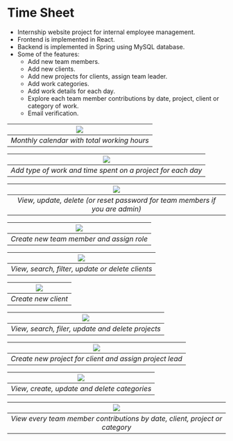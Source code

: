 # Time Sheet

* Internship website project for internal employee management.
* Frontend is implemented in React.
* Backend is implemented in Spring using MySQL database.
* Some of the features:
  * Add new team members.
  * Add new clients.
  * Add new projects for clients, assign team leader.
  * Add work categories.
  * Add work details for each day.
  * Explore each team member contributions by date, project, client or category of work.
  * Email verification.
    
| ![](https://github.com/alen1010/time-sheet-react/blob/master/project/images/timesheetmonth.png?raw=true) | 
|:--:| 
| *Monthly calendar with total working hours* |

| ![](https://github.com/alen1010/time-sheet-react/blob/master/project/images/timesheetday.png) | 
|:--:| 
| *Add type of work and time spent on a project for each day* |

| ![](https://github.com/alen1010/time-sheet-react/blob/master/project/images/teammembersexpanded.png) | 
|:--:| 
| *View, update, delete (or reset password for team members if you are admin)* |

| ![](https://github.com/alen1010/time-sheet-react/blob/master/project/images/teammembercreatenew.png) | 
|:--:| 
| *Create new team member and assign role* |

| ![](https://github.com/alen1010/time-sheet-react/blob/master/project/images/clieantsexpanded.png) | 
|:--:| 
| *View, search, filter, update or delete clients* |

| ![](https://github.com/alen1010/time-sheet-react/blob/master/project/images/clientscreatenew.png) | 
|:--:| 
| *Create new client* |

| ![](https://github.com/alen1010/time-sheet-react/blob/master/project/images/projectsexampnded.png) | 
|:--:| 
| *View, search, filer, update and delete projects* |

| ![](https://github.com/alen1010/time-sheet-react/blob/master/project/images/projectscreatenew.png) | 
|:--:| 
| *Create new project for client and assign project lead* |

| ![](https://github.com/alen1010/time-sheet-react/blob/master/project/images/category.png) | 
|:--:| 
| *View, create, update and delete categories* |

| ![](https://github.com/alen1010/time-sheet-react/blob/master/project/images/reports.png) | 
|:--:| 
| *View every team member contributions by date, client, project or category* |
